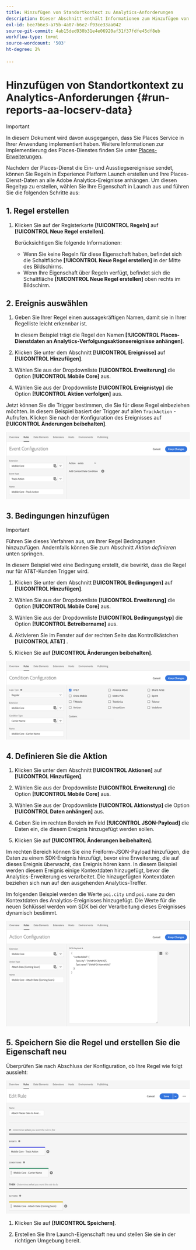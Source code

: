 ```yaml
---
title: Hinzufügen von Standortkontext zu Analytics-Anforderungen
description: Dieser Abschnitt enthält Informationen zum Hinzufügen von Standortkontext zu Analytics-Anfragen.
exl-id: bee7b6e3-a75b-4a07-b6e2-f93ce33aa042
source-git-commit: 4ab15ded930b31e4e06920af31f37fdfe45df8eb
workflow-type: tm+mt
source-wordcount: '503'
ht-degree: 2%

---
```


# Hinzufügen von Standortkontext zu Analytics-Anforderungen {#run-reports-aa-locserv-data}

>[!IMPORTANT]
>
>In diesem Dokument wird davon ausgegangen, dass Sie Places Service in Ihrer Anwendung implementiert haben. Weitere Informationen zur Implementierung des Places-Dienstes finden Sie unter [Places-Erweiterungen](/help/places-ext-aep-sdks/places-extension/places-extension.md).

Nachdem der Places-Dienst die Ein- und Ausstiegsereignisse sendet, können Sie Regeln in Experience Platform Launch erstellen und Ihre Places-Dienst-Daten an alle Adobe Analytics-Ereignisse anhängen. Um diesen Regeltyp zu erstellen, wählen Sie Ihre Eigenschaft in Launch aus und führen Sie die folgenden Schritte aus:

## 1. Regel erstellen

1. Klicken Sie auf der Registerkarte **[!UICONTROL Regeln]** auf **[!UICONTROL Neue Regel erstellen]**.

   Berücksichtigen Sie folgende Informationen:
   * Wenn Sie keine Regeln für diese Eigenschaft haben, befindet sich die Schaltfläche **[!UICONTROL Neue Regel erstellen]** in der Mitte des Bildschirms.
   * Wenn Ihre Eigenschaft über Regeln verfügt, befindet sich die Schaltfläche **[!UICONTROL Neue Regel erstellen]** oben rechts im Bildschirm.

## 2. Ereignis auswählen

1. Geben Sie Ihrer Regel einen aussagekräftigen Namen, damit sie in Ihrer Regelliste leicht erkennbar ist.

   In diesem Beispiel trägt die Regel den Namen **[!UICONTROL Places-Dienstdaten an Analytics-Verfolgungsaktionsereignisse anhängen]**.

1. Klicken Sie unter dem Abschnitt **[!UICONTROL Ereignisse]** auf **[!UICONTROL Hinzufügen]**.

1. Wählen Sie aus der Dropdownliste **[!UICONTROL Erweiterung]** die Option **[!UICONTROL Mobile Core]** aus.

1. Wählen Sie aus der Dropdownliste **[!UICONTROL Ereignistyp]** die Option **[!UICONTROL Aktion verfolgen]** aus.

Jetzt können Sie die Trigger bestimmen, die Sie für diese Regel einbeziehen möchten. In diesem Beispiel basiert der Trigger auf allen `TrackAction` -Aufrufen. Klicken Sie nach der Konfiguration des Ereignisses auf **[!UICONTROL Änderungen beibehalten]**.

![&quot;Ereignis erstellen&quot;](/help/assets/ad-setEvent_use-analytics-data.png)


## 3. Bedingungen hinzufügen

>[!IMPORTANT]
>
>Führen Sie dieses Verfahren aus, um Ihrer Regel Bedingungen hinzuzufügen. Andernfalls können Sie zum Abschnitt *Aktion definieren* unten springen.

In diesem Beispiel wird eine Bedingung erstellt, die bewirkt, dass die Regel nur für AT&amp;T-Kunden Trigger wird.

1. Klicken Sie unter dem Abschnitt **[!UICONTROL Bedingungen]** auf **[!UICONTROL Hinzufügen]**.

1. Wählen Sie aus der Dropdownliste **[!UICONTROL Erweiterung]** die Option **[!UICONTROL Mobile Core]** aus.

1. Wählen Sie aus der Dropdownliste **[!UICONTROL Bedingungstyp]** die Option **[!UICONTROL Betreibername]** aus.

1. Aktivieren Sie im Fenster auf der rechten Seite das Kontrollkästchen **[!UICONTROL AT&amp;T]** .

1. Klicken Sie auf **[!UICONTROL Änderungen beibehalten]**.

![&quot;create a condition&quot;](/help/assets/ad-setCondition_use-analytics-data.png)

## 4. Definieren Sie die Aktion

1. Klicken Sie unter dem Abschnitt **[!UICONTROL Aktionen]** auf **[!UICONTROL Hinzufügen]**.

1. Wählen Sie aus der Dropdownliste **[!UICONTROL Erweiterung]** die Option **[!UICONTROL Mobile Core]** aus.

1. Wählen Sie aus der Dropdownliste **[!UICONTROL Aktionstyp]** die Option **[!UICONTROL Daten anhängen]** aus.

1. Geben Sie im rechten Bereich im Feld **[!UICONTROL JSON-Payload]** die Daten ein, die diesem Ereignis hinzugefügt werden sollen.

1. Klicken Sie auf **[!UICONTROL Änderungen beibehalten]**.

Im rechten Bereich können Sie eine Freiform-JSON-Payload hinzufügen, die Daten zu einem SDK-Ereignis hinzufügt, bevor eine Erweiterung, die auf dieses Ereignis überwacht, das Ereignis hören kann. In diesem Beispiel werden diesem Ereignis einige Kontextdaten hinzugefügt, bevor die Analytics-Erweiterung es verarbeitet. Die hinzugefügten Kontextdaten beziehen sich nun auf den ausgehenden Analytics-Treffer.

Im folgenden Beispiel werden die Werte `poi.city` und `poi.name` zu den Kontextdaten des Analytics-Ereignisses hinzugefügt. Die Werte für die neuen Schlüssel werden vom SDK bei der Verarbeitung dieses Ereignisses dynamisch bestimmt.

![&quot;Erstellen einer Aktion&quot;](/help/assets/ad-setAction_use-analytics-data.png)

## 5. Speichern Sie die Regel und erstellen Sie die Eigenschaft neu

Überprüfen Sie nach Abschluss der Konfiguration, ob Ihre Regel wie folgt aussieht:

![&quot;Die Regel ist abgeschlossen.&quot;](/help/assets/ad-ruleComplete_use-analytics-data.png)

1. Klicken Sie auf **[!UICONTROL Speichern]**.

1. Erstellen Sie Ihre Launch-Eigenschaft neu und stellen Sie sie in der richtigen Umgebung bereit.
